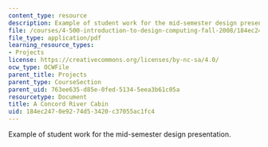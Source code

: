 ```yaml
---
content_type: resource
description: Example of student work for the mid-semester design presentation.
file: /courses/4-500-introduction-to-design-computing-fall-2008/184ec2470e9274d53420c37055ac1fc4_assn4b_3.pdf
file_type: application/pdf
learning_resource_types:
- Projects
license: https://creativecommons.org/licenses/by-nc-sa/4.0/
ocw_type: OCWFile
parent_title: Projects
parent_type: CourseSection
parent_uid: 763ee635-d85e-0fed-5134-5eea3b61c05a
resourcetype: Document
title: A Concord River Cabin
uid: 184ec247-0e92-74d5-3420-c37055ac1fc4
---
```

Example of student work for the mid-semester design presentation.